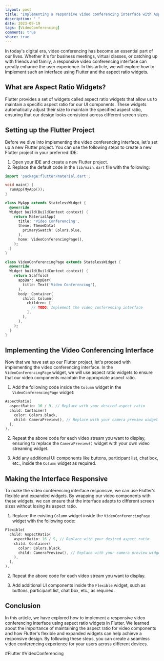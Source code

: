 ```yaml
---
layout: post
title: "Implementing a responsive video conferencing interface with Aspect Ratio widgets in Flutter"
description: " "
date: 2023-09-19
tags: [VideoConferencing]
comments: true
share: true
---
```


In today's digital era, video conferencing has become an essential part of our lives. Whether it's for business meetings, virtual classes, or catching up with friends and family, a responsive video conferencing interface can greatly enhance the user experience. In this article, we will explore how to implement such an interface using Flutter and the aspect ratio widgets.

## What are Aspect Ratio Widgets?

Flutter provides a set of widgets called aspect ratio widgets that allow us to maintain a specific aspect ratio for our UI components. These widgets automatically adjust their size to maintain the specified aspect ratio, ensuring that our design looks consistent across different screen sizes.

## Setting up the Flutter Project

Before we dive into implementing the video conferencing interface, let's set up a new Flutter project. You can use the following steps to create a new Flutter project in your preferred IDE:

1. Open your IDE and create a new Flutter project.
2. Replace the default code in the `lib/main.dart` file with the following:

```dart
import 'package:flutter/material.dart';

void main() {
  runApp(MyApp());
}

class MyApp extends StatelessWidget {
  @override
  Widget build(BuildContext context) {
    return MaterialApp(
      title: 'Video Conferencing',
      theme: ThemeData(
        primarySwatch: Colors.blue,
      ),
      home: VideoConferencingPage(),
    );
  }
}

class VideoConferencingPage extends StatelessWidget {
  @override
  Widget build(BuildContext context) {
    return Scaffold(
      appBar: AppBar(
        title: Text('Video Conferencing'),
      ),
      body: Container(
        child: Column(
          children: [
            // TODO: Implement the video conferencing interface
          ],
        ),
      ),
    );
  }
}
```

## Implementing the Video Conferencing Interface

Now that we have set up our Flutter project, let's proceed with implementing the video conferencing interface. In the `VideoConferencingPage` widget, we will use aspect ratio widgets to ensure that our video components maintain the appropriate aspect ratio.

1. Add the following code inside the `Column` widget in the `VideoConferencingPage` widget:

```dart
AspectRatio(
  aspectRatio: 16 / 9, // Replace with your desired aspect ratio
  child: Container(
    color: Colors.black,
    child: CameraPreview(), // Replace with your camera preview widget
  ),
),
```

2. Repeat the above code for each video stream you want to display, ensuring to replace the `CameraPreview()` widget with your own video streaming widget.

3. Add any additional UI components like buttons, participant list, chat box, etc., inside the `Column` widget as required.

## Making the Interface Responsive

To make the video conferencing interface responsive, we can use Flutter's flexible and expanded widgets. By wrapping our video components with these widgets, we can ensure that the interface adapts to different screen sizes without losing its aspect ratio.

1. Replace the existing `Column` widget inside the `VideoConferencingPage` widget with the following code:

```dart
Flexible(
  child: AspectRatio(
    aspectRatio: 16 / 9, // Replace with your desired aspect ratio
    child: Container(
      color: Colors.black,
      child: CameraPreview(), // Replace with your camera preview widget
    ),
  ),
),
```

2. Repeat the above code for each video stream you want to display.

3. Add additional UI components inside the `Flexible` widget, such as buttons, participant list, chat box, etc., as required.

## Conclusion

In this article, we have explored how to implement a responsive video conferencing interface using aspect ratio widgets in Flutter. We learned about the importance of maintaining the aspect ratio for video components and how Flutter's flexible and expanded widgets can help achieve a responsive design. By following these steps, you can create a seamless video conferencing experience for your users across different devices.

#Flutter #VideoConferencing